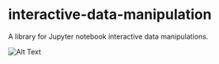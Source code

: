 # interactive-data-manipulation

A library for Jupyter notebook interactive data manipulations.

![Alt Text](https://github.com/telenovelachuan/interactive_data_manipulation/blob/master/idm.gif)


